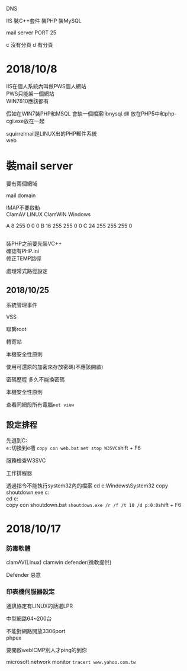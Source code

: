 DNS

IIS
裝C++套件
裝PHP
裝MySQL

mail server
PORT
25

c 沒有分頁
d 有分頁


# 2018/10/8
IIS在個人系統內叫做PWS個人網站  
PWS只能架一個網站  
WIN7810應該都有  
  
假如在WIN7裝PHP和MSQL
會缺一個檔案libnysql.dll
放在PHP5中和php-cgi.exe放在一起
  
squirrelmail是LINUX出的PHP郵件系統  
web

# 裝mail server
要有兩個網域  


mail domain

IMAP不要啟動  
ClamAV LINUX ClamWIN Windows  

A 8 255 0 0 0
B 16 255 255 0 0 
C 24 255 255 255 0

##
裝PHP之前要先裝VC++  
確認有PHP.ini  
修正TEMP路徑  

處理常式路徑設定


## 2018/10/25
系統管理事件

VSS


聯繫root

轉寄站

本機安全性原則

使用可還原的加密來存放密碼(不應該開啟)

密碼歷程 多久不能換密碼  

本機安全性原則  

查看同網段所有電腦`net view`

## 設定排程
先退到C:\
`e:`切換到e槽
`copy con web.bat`
`net stop W3SVC`shift + F6

服務檢查W3SVC

工作排程器

透過指令不能執行system32內的檔案
cd c:Windows\System32
copy shoutdown.exe c:\
cd c:\
copy con shoutdown.bat
`shoutdown.exe /r /f /t 10 /d p:0:0`shift + F6

# 2018/10/17
### 防毒軟體
clamAV(Linux)
clamwin
defender(微軟提供)

Defender
惡意

### 印表機伺服器設定
通訊協定有LINUX的話選LPR  

中型網路64~200台  

不能對網路開放3306port  
phpex

要開啟webICMP別人才ping的到你

microsoft network monitor
`tracert www.yahoo.com.tw`